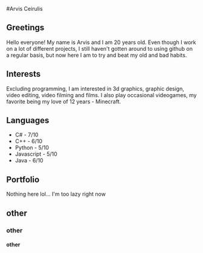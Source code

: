 #Arvis Ceirulis 
## Greetings
Hello everyone!
My name is Arvis and I am 20 years old.
Even though I work on a lot of different projects,
I still haven't gotten around to using
github on a regular basis, but now here I am
to try and beat my old and bad habits.


## Interests
Excluding programming, I am interested in 3d graphics, graphic design, video editing, video filming and films. 
I also play occasional videogames, my favorite being my love of 12 years - Minecraft.

## Languages
* C# - 7/10
* C++ - 6/10
* Python - 5/10
* Javascript - 5/10
* Java - 6/10

## Portfolio
Nothing here lol... I'm too lazy right now
## other
### other
#### other
